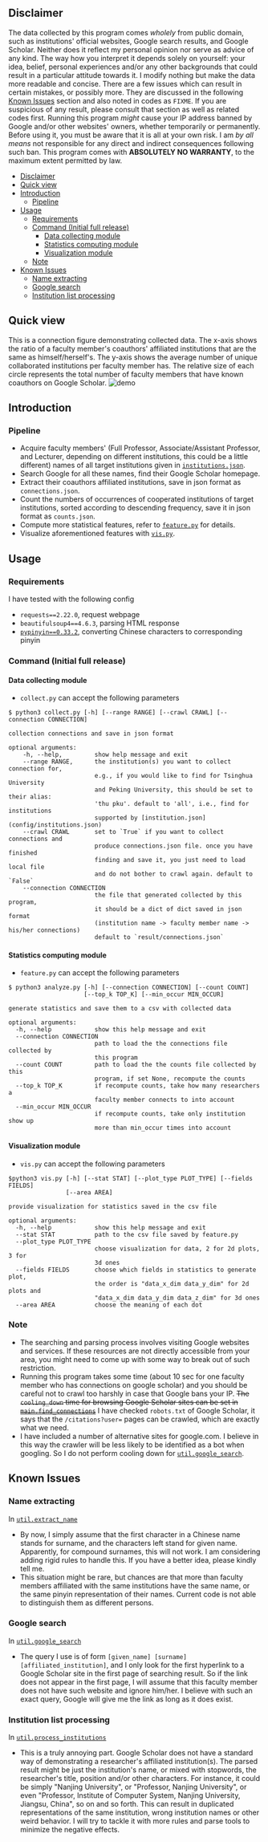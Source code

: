 ## Disclaimer
The data collected by this program comes *wholely* from public domain, such as institutions' official websites, Google search results, and
Google Scholar. Neither does it reflect my personal opinion nor serve as advice of any kind. The way how you interpret it
depends solely on yourself: your idea, belief, personal experiences and/or any other backgrounds that could result in a particular
attitude towards it. I modify nothing but make the data more readable and concise. There are a few issues which can result in certain
mistakes, or possibly more. They are discussed in the following [Known Issues](#Known-Issues) section and also noted in codes as `FIXME`. If you are suspicious of any result, please consult that section as well as related codes first. Running this program *might* cause your IP address banned by Google and/or other websites' owners, whether temporarily or permanently. Before using it, you must be aware that it is all at your own risk. I am *by all means* not responsible for any direct and indirect consequences following such ban. This program comes with **ABSOLUTELY NO WARRANTY**, to the maximum extent permitted by law.

<!-- TOC -->

- [Disclaimer](#disclaimer)
- [Quick view](#quick-view)
- [Introduction](#introduction)
  - [Pipeline](#pipeline)
- [Usage](#usage)
  - [Requirements](#requirements)
  - [Command (Initial full release)](#command-initial-full-release)
    - [Data collecting module](#data-collecting-module)
    - [Statistics computing module](#statistics-computing-module)
    - [Visualization module](#visualization-module)
  - [Note](#note)
- [Known Issues](#known-issues)
  - [Name extracting](#name-extracting)
  - [Google search](#google-search)
  - [Institution list processing](#institution-list-processing)

<!-- /TOC -->

## Quick view
This is a connection figure demonstrating collected data. The x-axis shows the ratio of a faculty member's coauthors' affiliated institutions that are the same as himself/herself's. The y-axis shows the average number of unique collaborated institutions per faculty member has. The relative size of each circle represents the total number of faculty members that have known coauthors on Google Scholar.
![demo](result/demo-2d.png)
## Introduction
### Pipeline
- Acquire faculty members' (Full Professor, Associate/Assistant Professor, and Lecturer, depending on different institutions,
  this could be a little different) names of all target institutions given in [`institutions.json`](config/institutions.json).
- Search Google for all these names, find their Google Scholar homepage.
- Extract their coauthors affiliated institutions, save in json format as `connections.json`.
- Count the numbers of occurrences of cooperated institutions of target institutions, sorted according to descending frequency, save it in json format as `counts.json`.
- Compute more statistical features, refer to [`feature.py`](src/feature.py) for details.
- Visualize aforementioned features with [`vis.py`](src/vis.py).

## Usage
### Requirements
I have tested with the following config
- `requests==2.22.0`, request webpage
- `beautifulsoup4==4.6.3`, parsing HTML response
- [`pypinyin==0.33.2`](https://github.com/mozillazg/python-pinyin), converting Chinese characters to corresponding pinyin
### Command (Initial full release)
#### Data collecting module
- `collect.py` can accept the following parameters
```
$ python3 collect.py [-h] [--range RANGE] [--crawl CRAWL] [--connection CONNECTION]

collection connections and save in json format

optional arguments:
    -h, --help,         show help message and exit
    --range RANGE,      the institution(s) you want to collect connection for,
                        e.g., if you would like to find for Tsinghua University
                        and Peking University, this should be set to their alias:
                        'thu pku'. default to 'all', i.e., find for institutions
                        supported by [institution.json](config/institutions.json)
    --crawl CRAWL       set to `True` if you want to collect connections and
                        produce connections.json file. once you have finished
                        finding and save it, you just need to load local file
                        and do not bother to crawl again. default to `False`
    --connection CONNECTION
                        the file that generated collected by this program,
                        it should be a dict of dict saved in json format 
                        (institution name -> faculty member name -> his/her connections)
                        default to `result/connections.json`
```

#### Statistics computing module
- `feature.py` can accept the following parameters
```
$ python3 analyze.py [-h] [--connection CONNECTION] [--count COUNT]
                     [--top_k TOP_K] [--min_occur MIN_OCCUR]

generate statistics and save them to a csv with collected data

optional arguments:
  -h, --help            show this help message and exit
  --connection CONNECTION
                        path to load the the connections file collected by
                        this program
  --count COUNT         path to load the the counts file collected by this
                        program, if set None, recompute the counts
  --top_k TOP_K         if recompute counts, take how many researchers a
                        faculty member connects to into account
  --min_occur MIN_OCCUR
                        if recompute counts, take only institution show up
                        more than min_occur times into account
```

#### Visualization module
- `vis.py` can accept the following parameters
```
$python3 vis.py [-h] [--stat STAT] [--plot_type PLOT_TYPE] [--fields FIELDS]
                [--area AREA]

provide visualization for statistics saved in the csv file

optional arguments:
  -h, --help            show this help message and exit
  --stat STAT           path to the csv file saved by feature.py
  --plot_type PLOT_TYPE
                        choose visualization for data, 2 for 2d plots, 3 for
                        3d ones
  --fields FIELDS       choose which fields in statistics to generate plot,
                        the order is "data_x_dim data_y_dim" for 2d plots and
                        "data_x_dim data_y_dim data_z_dim" for 3d ones
  --area AREA           choose the meaning of each dot
```  

### Note
- The searching and parsing process involves visiting Google websites and services. If these resources are not directly accessible from your area, you might need to come up with some way to break out of such restriction.
- Running this program takes some time (about 10 sec for one faculty member who has connections on google scholar) and you should be careful not to crawl too harshly in case that Google bans your IP. <del>The `cooling_down` time for browsing Google Scholar sites can be set in [`main.find_connections`](src/main.py)</del> I have checked `robots.txt` of Google Scholar, it says that the `/citations?user=` pages can be crawled, which are exactly what we need.
- I have included a number of alternative sites for google.com. I believe in this way the crawler will be less likely to be identified as a bot when googling. So I do not perform cooling down for [`util.google_search`](src/util.py).

## Known Issues
### Name extracting
In [`util.extract_name`](src/util.py)
- By now, I simply assume that the first character in a Chinese name stands for surname, and the characters left stand for given name.
Apparently, for compound surnames, this will not work. I am considering adding rigid rules to handle this. If you have a better idea, please kindly tell me.
- This situation might be rare, but chances are that more than faculty members affiliated with the same institutions have the same name, or the same pinyin representation of their names. Current code is not able to distinguish them as different persons.
### Google search
In [`util.google_search`](src/util.py)
- The query I use is of form `[given_name] [surname] [affiliated_institution]`, and I only look for the first hyperlink to a Google Scholar site in the first page of searching result. So if the link does not appear in the first page, I will assume that this faculty member does not have such website and ignore him/her. I believe with such an exact query, Google will give me the link as long as it does exist.
### Institution list processing
In [`util.process_institutions`](src/util.py)
- This is a truly annoying part. Google Scholar does not have a standard way of demonstrating a researcher's affiliated institution(s). The parsed result might be just the institution's name, or mixed with stopwords, the researcher's title, position and/or other characters. For instance, it could be simply "Nanjing University", or "Professor, Nanjing University", or even "Professor, Institute of Computer System, Nanjing University, Jiangsu, China", so on and so forth. This can result in duplicated representations of the same institution, wrong institution names or other weird behavior. I will try to tackle it with more rules and parse tools to minimize the negative effects.
